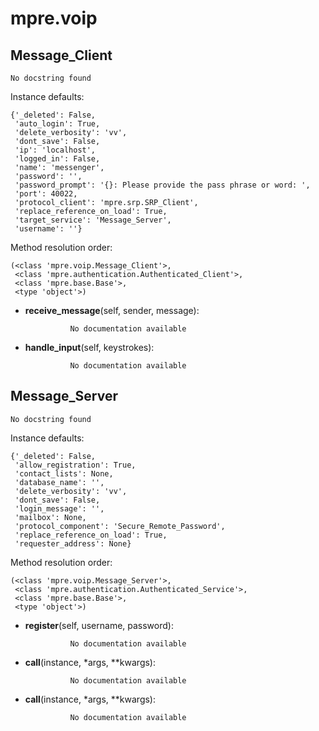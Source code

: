 mpre.voip
==============



Message_Client
--------------

	No docstring found


Instance defaults: 

	{'_deleted': False,
	 'auto_login': True,
	 'delete_verbosity': 'vv',
	 'dont_save': False,
	 'ip': 'localhost',
	 'logged_in': False,
	 'name': 'messenger',
	 'password': '',
	 'password_prompt': '{}: Please provide the pass phrase or word: ',
	 'port': 40022,
	 'protocol_client': 'mpre.srp.SRP_Client',
	 'replace_reference_on_load': True,
	 'target_service': 'Message_Server',
	 'username': ''}

Method resolution order: 

	(<class 'mpre.voip.Message_Client'>,
	 <class 'mpre.authentication.Authenticated_Client'>,
	 <class 'mpre.base.Base'>,
	 <type 'object'>)

- **receive_message**(self, sender, message):

				No documentation available


- **handle_input**(self, keystrokes):

				No documentation available


Message_Server
--------------

	No docstring found


Instance defaults: 

	{'_deleted': False,
	 'allow_registration': True,
	 'contact_lists': None,
	 'database_name': '',
	 'delete_verbosity': 'vv',
	 'dont_save': False,
	 'login_message': '',
	 'mailbox': None,
	 'protocol_component': 'Secure_Remote_Password',
	 'replace_reference_on_load': True,
	 'requester_address': None}

Method resolution order: 

	(<class 'mpre.voip.Message_Server'>,
	 <class 'mpre.authentication.Authenticated_Service'>,
	 <class 'mpre.base.Base'>,
	 <type 'object'>)

- **register**(self, username, password):

				No documentation available


- **call**(instance, *args, **kwargs):

				No documentation available


- **call**(instance, *args, **kwargs):

				No documentation available
